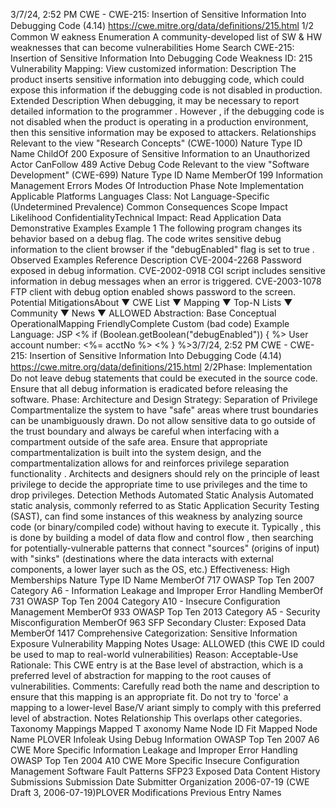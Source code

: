 3/7/24, 2:52 PM CWE - CWE-215: Insertion of Sensitive Information Into Debugging Code (4.14)
https://cwe.mitre.org/data/deﬁnitions/215.html 1/2
Common W eakness Enumeration
A community-developed list of SW & HW weaknesses that can become
vulnerabilities
Home Search
CWE-215: Insertion of Sensitive Information Into Debugging Code
Weakness ID: 215
Vulnerability Mapping: 
View customized information:
 Description
The product inserts sensitive information into debugging code, which could expose this information if the debugging code is not
disabled in production.
 Extended Description
When debugging, it may be necessary to report detailed information to the programmer . However , if the debugging code is not
disabled when the product is operating in a production environment, then this sensitive information may be exposed to attackers.
 Relationships
 Relevant to the view "Research Concepts" (CWE-1000)
Nature Type ID Name
ChildOf 200 Exposure of Sensitive Information to an Unauthorized Actor
CanFollow 489 Active Debug Code
 Relevant to the view "Software Development" (CWE-699)
Nature Type ID Name
MemberOf 199 Information Management Errors
 Modes Of Introduction
Phase Note
Implementation
 Applicable Platforms
Languages
Class: Not Language-Specific (Undetermined Prevalence)
 Common Consequences
Scope Impact Likelihood
ConfidentialityTechnical Impact: Read Application Data
 Demonstrative Examples
Example 1
The following program changes its behavior based on a debug flag.
The code writes sensitive debug information to the client browser if the "debugEnabled" flag is set to true .
 Observed Examples
Reference Description
CVE-2004-2268 Password exposed in debug information.
CVE-2002-0918 CGI script includes sensitive information in debug messages when an error is triggered.
CVE-2003-1078 FTP client with debug option enabled shows password to the screen.
 Potential MitigationsAbout ▼ CWE List ▼ Mapping ▼ Top-N Lists ▼ Community ▼ News ▼
ALLOWED
Abstraction: Base
Conceptual OperationalMapping
FriendlyComplete Custom
(bad code) Example Language: JSP 
<% if (Boolean.getBoolean("debugEnabled")) {
%>
User account number: <%= acctNo %>
<%
} %>3/7/24, 2:52 PM CWE - CWE-215: Insertion of Sensitive Information Into Debugging Code (4.14)
https://cwe.mitre.org/data/deﬁnitions/215.html 2/2Phase: Implementation
Do not leave debug statements that could be executed in the source code. Ensure that all debug information is eradicated
before releasing the software.
Phase: Architecture and Design
Strategy: Separation of Privilege
Compartmentalize the system to have "safe" areas where trust boundaries can be unambiguously drawn. Do not allow sensitive
data to go outside of the trust boundary and always be careful when interfacing with a compartment outside of the safe area.
Ensure that appropriate compartmentalization is built into the system design, and the compartmentalization allows for and
reinforces privilege separation functionality . Architects and designers should rely on the principle of least privilege to decide the
appropriate time to use privileges and the time to drop privileges.
 Detection Methods
Automated Static Analysis
Automated static analysis, commonly referred to as Static Application Security Testing (SAST), can find some instances of this
weakness by analyzing source code (or binary/compiled code) without having to execute it. Typically , this is done by building a
model of data flow and control flow , then searching for potentially-vulnerable patterns that connect "sources" (origins of input)
with "sinks" (destinations where the data interacts with external components, a lower layer such as the OS, etc.)
Effectiveness: High
 Memberships
Nature Type ID Name
MemberOf 717 OWASP Top Ten 2007 Category A6 - Information Leakage and Improper Error Handling
MemberOf 731 OWASP Top Ten 2004 Category A10 - Insecure Configuration Management
MemberOf 933 OWASP Top Ten 2013 Category A5 - Security Misconfiguration
MemberOf 963 SFP Secondary Cluster: Exposed Data
MemberOf 1417 Comprehensive Categorization: Sensitive Information Exposure
 Vulnerability Mapping Notes
Usage: ALLOWED (this CWE ID could be used to map to real-world vulnerabilities)
Reason: Acceptable-Use
Rationale:
This CWE entry is at the Base level of abstraction, which is a preferred level of abstraction for mapping to the root causes of
vulnerabilities.
Comments:
Carefully read both the name and description to ensure that this mapping is an appropriate fit. Do not try to 'force' a mapping to a
lower-level Base/V ariant simply to comply with this preferred level of abstraction.
 Notes
Relationship
This overlaps other categories.
 Taxonomy Mappings
Mapped T axonomy Name Node ID Fit Mapped Node Name
PLOVER Infoleak Using Debug Information
OWASP Top Ten 2007 A6 CWE More Specific Information Leakage and Improper Error Handling
OWASP Top Ten 2004 A10 CWE More Specific Insecure Configuration Management
Software Fault Patterns SFP23 Exposed Data
 Content History
 Submissions
Submission Date Submitter Organization
2006-07-19
(CWE Draft 3, 2006-07-19)PLOVER
 Modifications
 Previous Entry Names
